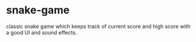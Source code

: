 # snake-game
classic snake game which keeps track of current score and high score with a good UI and sound effects.
